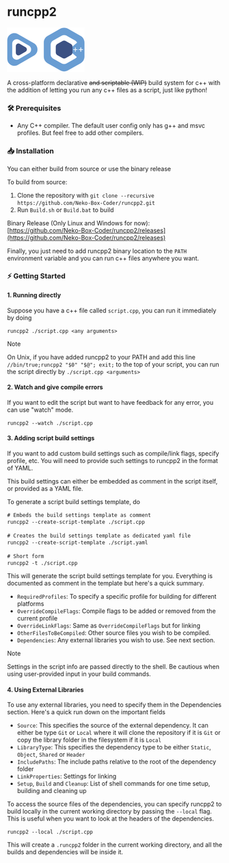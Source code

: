 # runcpp2

![runcpp2 logo](./Runcpp2Logo.png)

A cross-platform declarative <s>and scriptable (WIP)</s> build system for c++ with the addition of letting you run any c++ files as a script, just like python!

### 🛠️ Prerequisites
- Any C++ compiler. The default user config only has g++ and msvc profiles. But feel free to
add other compilers.

### 📥️ Installation
You can either build from source or use the binary release

To build from source:
1. Clone the repository with `git clone --recursive https://github.com/Neko-Box-Coder/runcpp2.git`
2. Run `Build.sh` or `Build.bat` to build

Binary Release (Only Linux and Windows for now): 
[https://github.com/Neko-Box-Coder/runcpp2/releases](https://github.com/Neko-Box-Coder/runcpp2/releases)


Finally, you just need to add runcpp2 binary location to the `PATH` environment variable and 
you can run c++ files anywhere you want.

### ⚡️ Getting Started

#### 1. Running directly
Suppose you have a c++ file called `script.cpp`, you can run it immediately by doing 

```shell
runcpp2 ./script.cpp <any arguments>
```

> [!NOTE]
> On Unix, if you have added runcpp2 to your PATH and add this line `//bin/true;runcpp2 "$0" "$@"; exit;` to the top of your script, you can run the script directly by `./script.cpp <arguments>`

#### 2. Watch and give compile errors
If you want to edit the script but want to have feedback for any error, you can use "watch" mode.

```shell
runcpp2 --watch ./script.cpp
```

#### 3. Adding script build settings
If you want to add custom build settings such as compile/link flags, specify profile, etc. 
You will need to provide such settings to runcpp2 in the format of YAML.

This build settings can either be embedded as comment in the script itself, or provided as 
a YAML file.

To generate a script build settings template, do 

```shell
# Embeds the build settings template as comment
runcpp2 --create-script-template ./script.cpp

# Creates the build settings template as dedicated yaml file
runcpp2 --create-script-template ./script.yaml

# Short form
runcpp2 -t ./script.cpp
```

This will generate the script build settings template for you. 
Everything is documented as comment in the template but here's a quick summary.

- `RequiredProfiles`: To specify a specific profile for building for different platforms
- `OverrideCompileFlags`: Compile flags to be added or removed from the current profile
- `OverrideLinkFlags`: Same as `OverrideCompileFlags` but for linking
- `OtherFilesToBeCompiled`: Other source files you wish to be compiled.
- `Dependencies`: Any external libraries you wish to use. See next section.

> [!NOTE]
> Settings in the script info are passed directly to the shell. Be cautious when using user-provided input in your build commands.

#### 4. Using External Libraries

To use any external libraries, you need to specify them in the Dependencies section.
Here's a quick run down on the important fields

- `Source`: This specifies the source of the external dependency. 
It can either be type `Git` or `Local` where it will clone the repository if it is `Git` or 
copy the library folder in the filesystem if it is `Local`
- `LibraryType`: This specifies the dependency type to be either `Static`, `Object`, `Shared` 
or `Header`
- `IncludePaths`: The include paths relative to the root of the dependency folder
- `LinkProperties`: Settings for linking
- `Setup`, `Build` and `Cleanup`: List of shell commands for one time setup, building and 
cleaning up

To access the source files of the dependencies, you can specify runcpp2 to build locally in 
the current working directory by passing the `--local` flag. This is useful when you want to
look at the headers of the dependencies.

```shell
runcpp2 --local ./script.cpp
```

This will create a `.runcpp2` folder in the current working directory, and all the builds and dependencies will be inside it.
